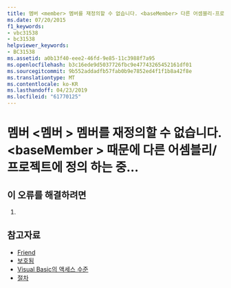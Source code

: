 ```yaml
---
title: 멤버 <member> 멤버를 재정의할 수 없습니다. <baseMember> 다른 어셈블리-프로젝트에 정의 된 액세스 한정자 ' Protected Friend'가 접근성을 확장 합니다. 대신 'Protected'를 사용하세요.
ms.date: 07/20/2015
f1_keywords:
- vbc31538
- bc31538
helpviewer_keywords:
- BC31538
ms.assetid: a0b13f40-eee2-46fd-9e85-11c3988f7a95
ms.openlocfilehash: b3c16ede9d5037726fbc9e47743265452161df01
ms.sourcegitcommit: 9b552addadfb57fab0b9e7852ed4f1f1b8a42f8e
ms.translationtype: MT
ms.contentlocale: ko-KR
ms.lasthandoff: 04/23/2019
ms.locfileid: "61770125"
---
```

# <a name="member-member-cannot-override-member-basemember-defined-in-another-assemblyproject-because"></a>멤버 \<멤버 > 멤버를 재정의할 수 없습니다. \<baseMember > 때문에 다른 어셈블리/프로젝트에 정의 하는 중...
## <a name="to-correct-this-error"></a>이 오류를 해결하려면  
  
1. 
  
## <a name="see-also"></a>참고자료

- [Friend](../../visual-basic/language-reference/modifiers/friend.md)
- [보호됨](../../visual-basic/language-reference/modifiers/protected.md)
- [Visual Basic의 액세스 수준](../../visual-basic/programming-guide/language-features/declared-elements/access-levels.md)
- [절차](../../visual-basic/programming-guide/language-features/procedures/index.md)
